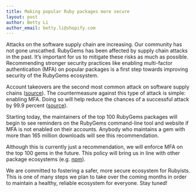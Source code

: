 ```yaml
---
title: Making popular Ruby packages more secure
layout: post
author: Betty Li
author_email: betty.li@shopify.com
---
```


Attacks on the software supply chain are increasing. Our community has not gone unscathed. RubyGems has been affected by supply chain attacks in the past. It’s important for us to mitigate these risks as much as possible. Recommending stronger security practices like enabling multi-factor authentication (MFA) on popular packages is a first step towards improving security of the RubyGems ecosystem.

Account takeovers are the second most common attack on software supply chains ([source](https://arxiv.org/abs/2002.01139)). The countermeasure against this type of attack is simple: enabling MFA. Doing so will help reduce the chances of a successful attack by 99.9 percent ([source](https://www.microsoft.com/security/blog/2019/08/20/one-simple-action-you-can-take-to-prevent-99-9-percent-of-account-attacks/)).

Starting today, the maintainers of the top 100 RubyGems packages will begin to see reminders on the RubyGems command-line tool and website if MFA is not enabled on their accounts. Anybody who maintains a gem with more than 165 million downloads will see this recommendation.

Although this is currently just a recommendation, we will enforce MFA on the top 100 gems in the future. This policy will bring us in line with other package ecosystems (e.g. [npm](https://github.blog/2022-02-01-top-100-npm-package-maintainers-require-2fa-additional-security/)).

We are committed to fostering a safer, more secure ecosystem for Rubyists. This is one of many steps we plan to take over the coming months in order to maintain a healthy, reliable ecosystem for everyone. Stay tuned!
